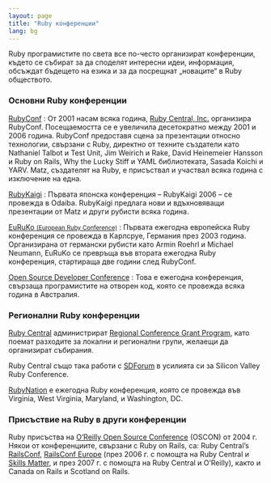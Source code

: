 ```yaml
---
layout: page
title: "Ruby конференции"
lang: bg
---
```


Ruby програмистите по света все по-често организират конференции, където
се събират за да споделят интересни идеи, информация, обсъждат бъдещето
на езика и за да посрещнат „новаците“ в Ruby обществото.

### Основни Ruby конференции

[RubyConf][1]
: От 2001 насам всяка година, [Ruby Central, Inc.][2] организира
  RubyConf. Посещаемостта се е увеличила десетократно между 2001 и 2006
  година. RubyConf предоставя сцена за презентации относно технологии,
  свързани с Ruby, директно от техните създатели като Nathaniel Talbot и
  Test Unit, Jim Weirich и Rake, David Heinemeier Hansson и Ruby on
  Rails, Why the Lucky Stiff и YAML библиотеката, Sasada Koichi и YARV.
  Matz, създателят на Ruby, е присъствал и участвал всяка година с
  изключение на една.

[RubyKaigi][3]
: Първата японска конференция – RubyKaigi 2006 – се провежда в Odaiba.
  RubyKaigi предлага нови и вдъхновяващи презентации от Matz и други
  рубисти всяка година.

[EuRuKo <small>(European Ruby Conference)</small>][4]
: Първата ежегодна европейска Ruby конференция се провежда в Карлсруе,
  Германия през 2003 година. Организирана от германски рубисти като
  Armin Roehrl и Michael Neumann, EuRuKo се превръща във втората
  ежегодна Ruby конференция, стартираща две години след RubyConf.

[Open Source Developer Conference][5]
: Това е ежегодна конференция, свързаща програмистите на отворен код,
  която се провежда всяка година в Австралия.

### Регионални Ruby конференции

[Ruby Central][2] администрират [Regional Conference Grant Program][6],
като поемат разходите за локални и регионални групи, желаещи да
организират събирания.

Ruby Central също така работи с [SDForum][7] в усилията си за Silicon
Valley Ruby Conference.

[RubyNation][8] е ежегодна Ruby конференция, която се провежда във
Virginia, West Virginia, Maryland, и Washington, DC.

### Присъствие на Ruby в други конференции

Ruby присъства на [O’Reilly Open Source Conference][9] (OSCON) от 2004
г. Някои от конференциите, свързани с Ruby on Rails, са: Ruby Central’s
[RailsConf][10], [RailsConf Europe][11] (през 2006 г. с помощта на Ruby
Central и [Skills Matter][12], и през 2007 г. с помощта на Ruby Central
и O’Reilly), както и Canada on Rails и Scotland on Rails.



[1]: http://www.rubyconf.org/
[2]: http://rubycentral.org
[3]: http://rubykaigi.org/
[4]: http://euruko.org
[5]: http://www.osdc.com.au/
[6]: http://rubycentral.org/community/grant
[7]: http://www.sdforum.org
[8]: http://rubynation.org/
[9]: http://conferences.oreillynet.com/os2006/
[10]: http://www.railsconf.org
[11]: http://europe.railsconf.org
[12]: http://www.skillsmatter.com
